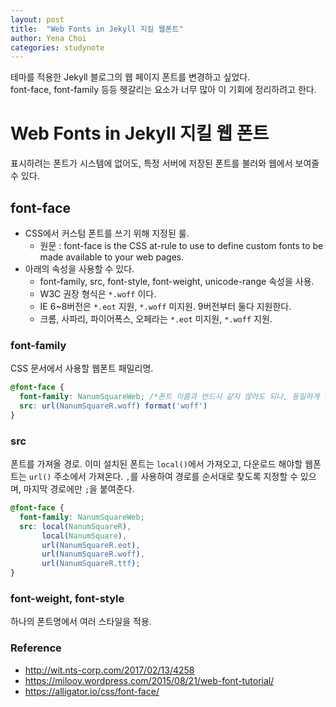 ```yaml
---
layout: post
title:  "Web Fonts in Jekyll 지킬 웹폰트"
author: Yena Choi
categories: studynote
---
```


테마를 적용한 Jekyll 블로그의 웹 페이지 폰트를 변경하고 싶었다.   
font-face, font-family 등등 헷갈리는 요소가 너무 많아 이 기회에 정리하려고 한다.

# Web Fonts in Jekyll 지킬 웹 폰트
표시하려는 폰트가 시스템에 없어도, 특정 서버에 저장된 폰트를 불러와 웹에서 보여줄 수 있다.

## font-face
- CSS에서 커스텀 폰트를 쓰기 위해 지정된 룰.
    * 원문 : font-face is the CSS at-rule to use to define custom fonts to be made available to your web pages.
- 아래의 속성을 사용할 수 있다.
    - font-family, src, font-style, font-weight, unicode-range 속성을 사용.
    - W3C 권장 형식은 `*.woff` 이다.
    - IE 6~8버전은 `*.eot` 지원, `*.woff` 미지원. 9버전부터 둘다 지원한다.
    - 크롬, 사파리, 파이어폭스, 오페라는 `*.eot` 미지원, `*.woff` 지원.

### font-family
CSS 문서에서 사용할 웹폰트 패밀리명.

```css
@font-face {
  font-family: NanumSquareWeb; /*폰트 이름과 반드시 같지 않아도 되나, 동일하게 하는것이 관리하기 용이*/
  src: url(NanumSquareR.woff) format('woff')
}
```

### src
폰트를 가져올 경로.
이미 설치된 폰트는 `local()`에서 가져오고, 다운로드 해야할 웹폰트는 `url()` 주소에서 가져온다.
`,`를 사용하여 경로를 순서대로 찾도록 지정할 수 있으며, 마지막 경로에만 `;`을 붙여준다.

```css
@font-face {
  font-family: NanumSquareWeb;
  src: local(NanumSquareR),
       local(NanumSquare),
       url(NanumSquareR.eot),
       url(NanumSquareR.woff),
       url(NanumSquareR.ttf);
}
```

### font-weight, font-style
하나의 폰트명에서 여러 스타일을 적용.

### Reference
- http://wit.nts-corp.com/2017/02/13/4258
- https://milooy.wordpress.com/2015/08/21/web-font-tutorial/
- https://alligator.io/css/font-face/
